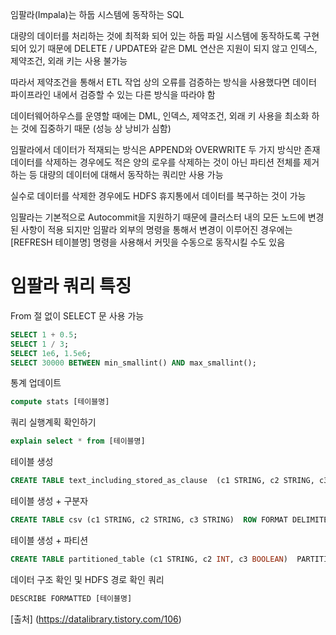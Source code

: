 임팔라(Impala)는 하둡 시스템에 동작하는 SQL

대량의 데이터를 처리하는 것에 최적화 되어 있는
하둡 파일 시스템에 동작하도록 구현되어 있기 때문에
DELETE / UPDATE와 같은 DML 연산은 지원이 되지 않고
인덱스, 제약조건, 외래 키는 사용 불가능

따라서 제약조건을 통해서 ETL 작업 상의 오류를 검증하는 방식을 사용했다면
데이터 파이프라인 내에서 검증할 수 있는 다른 방식을 따라야 함

데이터웨어하우스를 운영할 때에는
DML, 인덱스, 제약조건, 외래 키 사용을 최소화 하는 것에 집중하기 때문 (성능 상 낭비가 심함)

임팔라에서 데이터가 적재되는 방식은 APPEND와 OVERWRITE 두 가지 방식만 존재
데이터를 삭제하는 경우에도 적은 양의 로우를 삭제하는 것이 아닌
파티션 전체를 제거하는 등 대량의 데이터에 대해서 동작하는 쿼리만 사용 가능

실수로 데이터를 삭제한 경우에도 HDFS 휴지통에서 데이터를 복구하는 것이 가능

임팔라는 기본적으로 Autocommit을 지원하기 때문에
클러스터 내의 모든 노드에 변경된 사항이 적용 되지만
임팔라 외부의 명령을 통해서 변경이 이루어진 경우에는
[REFRESH 테이블명] 명령을 사용해서 커밋을 수동으로 동작시킬 수도 있음


# 임팔라 쿼리 특징

From 절 없이 SELECT 문 사용 가능
``` sql
SELECT 1 + 0.5;
SELECT 1 / 3;
SELECT 1e6, 1.5e6;
SELECT 30000 BETWEEN min_smallint() AND max_smallint();
``` 

통계 업데이트
``` sql
compute stats [테이블명]
```

쿼리 실행계획 확인하기
``` sql
explain select * from [테이블명]
```

테이블 생성
``` sql
CREATE TABLE text_including_stored_as_clause  (c1 STRING, c2 STRING, c3 STRING) STORED AS TEXTFILE;
```

테이블 생성 + 구분자
``` sql
CREATE TABLE csv (c1 STRING, c2 STRING, c3 STRING)  ROW FORMAT DELIMITED FIELDS TERMINATED BY “\t” STORED AS TEXTFILE;
```

테이블 생성 + 파티션
``` sql
CREATE TABLE partitioned_table (c1 STRING, c2 INT, c3 BOOLEAN)  PARTITIONED BY (year SMALLINT, month TINYINT);
```

데이터 구조 확인 및 HDFS 경로 확인 쿼리
``` sql
DESCRIBE FORMATTED [테이블명]
```


[출처] (https://datalibrary.tistory.com/106)
